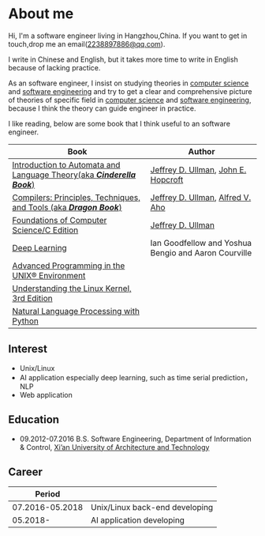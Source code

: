 # About me

Hi, I'm a software engineer living in Hangzhou,China. If you want to get in touch,drop me an email(2238897886@qq.com).

I write in Chinese and English, but it takes more time to write in English because of lacking practice.

As an software engineer, I insist on studying theories in [computer science](https://en.wikipedia.org/wiki/Computer_science) and [software engineering](https://en.wikipedia.org/wiki/Software_engineering) and try to get a clear and comprehensive picture of theories of specific field in  [computer science](https://en.wikipedia.org/wiki/Computer_science) and [software engineering](https://en.wikipedia.org/wiki/Software_engineering), because I think the theory can guide engineer in practice.

I like reading, below are some book that I think useful to an software engineer.

| Book                                                         | Author                                                       |
| ------------------------------------------------------------ | ------------------------------------------------------------ |
| [Introduction to Automata and Language Theory(aka ***Cinderella Book***)](http://infolab.stanford.edu/~ullman/ialc.html) | [Jeffrey D. Ullman](http://infolab.stanford.edu/~ullman/), [John E. Hopcroft](https://www.cs.cornell.edu/jeh/) |
| [Compilers: Principles, Techniques, and Tools (aka ***Dragon Book***)](http://en.wikipedia.org/wiki/Compilers:_Principles,_Techniques,_and_Tools) | [Jeffrey D. Ullman](http://infolab.stanford.edu/~ullman/), [Alfred V. Aho](http://www.cs.columbia.edu/~aho/) |
| [Foundations of Computer Science/C Edition](http://infolab.stanford.edu/~ullman/focs.html) | [Jeffrey D. Ullman](http://infolab.stanford.edu/~ullman/)    |
| [Deep Learning](http://www.deeplearningbook.org/)            | Ian Goodfellow and Yoshua Bengio and Aaron Courville         |
| [Advanced Programming in the UNIX® Environment](http://www.apuebook.com/) |                                                              |
| [Understanding the Linux Kernel, 3rd Edition](http://shop.oreilly.com/product/9780596005658.do) |                                                              |
| [Natural Language Processing with Python](http://www.nltk.org/book/) |                                                              |



## Interest

- Unix/Linux
- AI application especially deep learning, such as time serial prediction，NLP
- Web application



## Education

- 09.2012-07.2016 B.S. Software Engineering, Department of Information & Control, [Xi’an University of Architecture and Technology](http://www.xauat.edu.cn/zh-cn/index.php)

## Career

| Period          |                                |
| --------------- | ------------------------------ |
| 07.2016-05.2018 | Unix/Linux back-end developing |
| 05.2018-        | AI application developing      |

